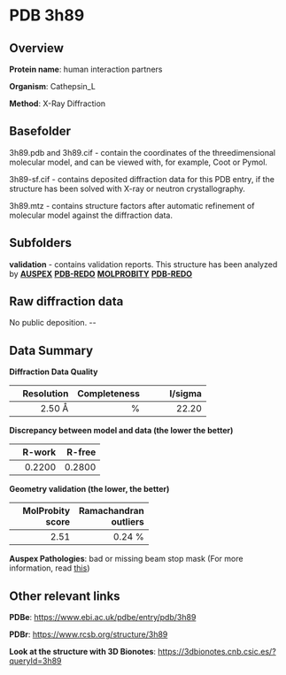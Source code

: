 # PDB 3h89

## Overview

**Protein name**: human interaction partners

**Organism**: Cathepsin_L

**Method**: X-Ray Diffraction

## Basefolder

3h89.pdb and 3h89.cif - contain the coordinates of the threedimensional molecular model, and can be viewed with, for example, Coot or Pymol.

3h89-sf.cif - contains deposited diffraction data for this PDB entry, if the structure has been solved with X-ray or neutron crystallography.

3h89.mtz - contains structure factors after automatic refinement of molecular model against the diffraction data.

## Subfolders





**validation** - contains validation reports. This structure has been analyzed by [**AUSPEX**](https://github.com/thorn-lab/coronavirus_structural_task_force/tree/master/pdb/human_interaction_partners/Cathepsin_L/3h89/validation/auspex) [**PDB-REDO**](https://github.com/thorn-lab/coronavirus_structural_task_force/tree/master/pdb/human_interaction_partners/Cathepsin_L/3h89/validation/pdb-redo) [**MOLPROBITY**](https://github.com/thorn-lab/coronavirus_structural_task_force/tree/master/pdb/human_interaction_partners/Cathepsin_L/3h89/validation/molprobity) [**PDB-REDO**](https://github.com/thorn-lab/coronavirus_structural_task_force/blob/master/pdb/human_interaction_partners/Cathepsin_L/3h89/validation/Xtriage_output.log) 

## Raw diffraction data

No public deposition. --<br> 

## Data Summary
**Diffraction Data Quality**

|   | Resolution | Completeness| I/sigma |
|---|-------------:|----------------:|--------------:|
|   |2.50 Å|      %|<img width=50/>22.20|

**Discrepancy between model and data (the lower the better)**

|   | **R-work**| **R-free**   
|---|-------------:|----------------:|           
||  0.2200|  0.2800|

**Geometry validation (the lower, the better)**

|   |**MolProbity<br>score**| **Ramachandran<br>outliers** 
|---|-------------:|----------------:|
||  2.51|  0.24 %|

**Auspex Pathologies**: bad or missing beam stop mask (For more information, read [this](https://github.com/thorn-lab/coronavirus_structural_task_force/blob/master/pdb/human_interaction_partners/Cathepsin_L/3h89/validation/auspex/3h89_auspex_comments.txt))

 



## Other relevant links 
**PDBe**:  https://www.ebi.ac.uk/pdbe/entry/pdb/3h89
 
**PDBr**: https://www.rcsb.org/structure/3h89 

**Look at the structure with 3D Bionotes**: https://3dbionotes.cnb.csic.es/?queryId=3h89

